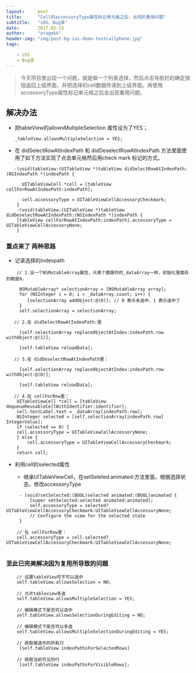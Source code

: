 ```yaml
---
layout:     post
title:      "Cell的accessoryType属性标记单元格之后，出现的重用问题"
subtitle:   "iOS，Bug录"
date:       2017-02-13
author:     "oragekk"
header-img: "img/post-bg-ios-demo-testcallphone.jpg"
tags:

    - iOS
    - Bug录
---
```


> 今天项目里出现一个问题，就是做一个列表选择，然后点击导航栏的确定按钮返回上级界面，并把选择的cell数据传递到上级界面。再使用accessoryType属性标记单元格之后会出现重用问题。

## 解决办法
* 把tableView的allowsMultipleSelection 属性设为了YES；

	``` objc
	_tableView.allowsMultipleSelection = YES;
	``` 
	
* 在 didSelectRowAtIndexPath 和 didDeselectRowAtIndexPath 方法里面使用了如下方法实现了点击单元格然后用check mark 标记的方式。

``` objc
   -(void)tableView:(UITableView *)tableView didSelectRowAtIndexPath:(NSIndexPath *)indexPath {
		
      UITableViewCell *cell = [tableView cellForRowAtIndexPath:indexPath];
    	
	  cell.accessoryType = UITableViewCellAccessoryCheckmark;
	}
	-(void)tableView:(UITableView *)tableView didDeselectRowAtIndexPath:(NSIndexPath *)indexPath {
	[tableView cellForRowAtIndexPath:indexPath].accessoryType = UITableViewCellAccessoryNone;
	}	
```
	
### 重点来了 两种思路

 * 记录选择的indexpath
 	
``` objc
 	// 1.设一个NSMutableArray属性，元素个数跟你的_dataArray一样，初始化里面存的都是0。
 	
	 NSMutableArray* selectionArray = [NSMutableArray array];
	 for (NSInteger i = 0; i < _dataArray.count; i++) {
    	[selectionArray addObject:@(0)]; // 0 表示未选中，1 表示选中了
	 }
	 self.selectionArray = selectionArray; 
	 
   // 2.在 didSelectRowAtIndexPath:里
   
	 [self.selectionArray replaceObjectAtIndex:indexPath.row withObject:@(1)];
	
	 [self.tableView reloadData];

   // 3.在 didDeselectRowAtIndexPath里：
   
	 [self.selectionArray replaceObjectAtIndex:indexPath.row withObject:@(0)];
	
	 [self.tableView reloadData];

   // 4.在 cellForRow里：
	UITableViewCell *cell = [tableView dequeueReusableCellWithIdentifier:identifier];
	cell.textLabel.text = _dataArray[indexPath.row];
	NSInteger selected = [self.selectionArray[indexPath.row] IntegerValue];
	if (selected == 0) {
    cell.accessoryType = UITableViewCellAccessoryNone;
	} else {
    	cell.accessoryType = UITableViewCellAccessoryCheckmark;
	}
	return cell;
```
		
* 利用cell的selected属性

	* 继承UITableViewCell，在setSeleted:animated:方法里面，根据选择状态，修改accessoryType
	
``` objc
	 - (void)setSelected:(BOOL)selected animated:(BOOL)animated {
    	 [super setSelected:selected animated:animated];
		 self.accessoryType = selected?UITableViewCellAccessoryCheckmark:UITableViewCellAccessoryNone;
		 // Configure the view for the selected state
	 }
	 
	// 在 cellForRow里：
	cell.accessoryType = cell.selected?UITableViewCellAccessoryCheckmark:UITableViewCellAccessoryNone;
	
```
			

### 至此已完美解决因为复用所导致的问题

``` objc
	// 设置tableView可不可以选中
    self.tableView.allowsSelection = NO;

    // 允许tableview多选
    self.tableView.allowsMultipleSelection = YES;

    // 编辑模式下是否可以选中
    self.tableView.allowsSelectionDuringEditing = NO;

    // 编辑模式下是否可以多选
    self.tableView.allowsMultipleSelectionDuringEditing = YES;

    // 获取被选中的所有行
     [self.tableView indexPathsForSelectedRows]

    // 获取当前可见的行
     [self.tableView indexPathsForVisibleRows];
```
